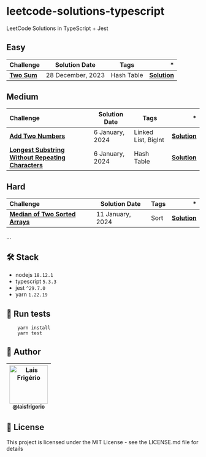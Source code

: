 # leetcode-solutions-typescript

LeetCode Solutions in TypeScript + Jest

## Easy

| Challenge                                               | Solution Date     | Tags         | *                                         |
| :---                                                    |      ---          |  ---         |                                      ---: |
| [**Two Sum**](https://leetcode.com/problems/two-sum/)   | 28 December, 2023 |  Hash Table  | [**Solution**](./solutions/easy/two-sum/) |

## Medium

| Challenge                                                                                             | Solution Date     | Tags                | *                                                   |
| :---                                                                                                  |      ---          | ---                 |                                                ---: |
| [**Add Two Numbers**](https://leetcode.com/problems/add-two-numbers/)                                 | 6 January, 2024   | Linked List, BigInt | [**Solution**](./solutions/medium/add-two-numbers/) |
| [**Longest Substring Without Repeating Characters**](https://leetcode.com/problems/add-two-numbers/)  | 6 January, 2024   | Hash Table          | [**Solution**](./solutions/medium/longest-substring-without-repeating-characters/) |

## Hard

| Challenge                                                                                       | Solution Date    | Tags  | *                                                             |
| :---                                                                                            |      ---         |  ---  |                                                          ---: |
| [**Median of Two Sorted Arrays**](https://leetcode.com/problems/median-of-two-sorted-arrays/)   | 11 January, 2024 | Sort  | [**Solution**](./solutions/hard/median-of-two-sorted-arrays/) |

...

## 🛠️ Stack

- nodejs `18.12.1`
- typescript `5.3.3`
- jest `^29.7.0`
- yarn `1.22.19`

## :gem: Run tests

```
    yarn install
    yarn test
```

## 👩 Author

| [<img src="https://avatars.githubusercontent.com/u/20709086?v=4" width="100px;" alt="Lais Frigério"/><br /><sub><b>@laisfrigerio</b></sub>](https://instagram.com/laisfrigerio/)<br /> |
| :---: |


## 📄 License

This project is licensed under the MIT License - see the LICENSE.md file for details
